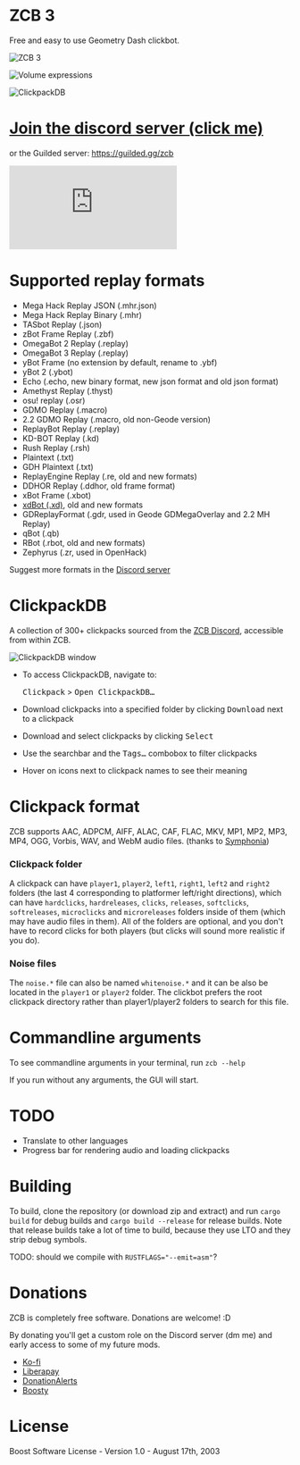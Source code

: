# ZCB 3

Free and easy to use Geometry Dash clickbot.

![ZCB 3](https://github.com/zeozeozeo/zcb3/blob/master/screenshots/0.png?raw=true)

![Volume expressions](https://github.com/zeozeozeo/zcb3/raw/master/screenshots/1.png?raw=true)

![ClickpackDB](https://github.com/zeozeozeo/zcb3/raw/master/screenshots/2.png?raw=true)

# [Join the discord server (click me)](https://discord.gg/b4kBQyXYZT)

or the Guilded server: https://guilded.gg/zcb

![](https://www.guilded.gg/canvas_index.html?route=%2Fcanvas%2Fembed%2Fteamcard%2Fjb721qzR&size=large)

# Supported replay formats

* Mega Hack Replay JSON (.mhr.json)
* Mega Hack Replay Binary (.mhr)
* TASbot Replay (.json)
* zBot Frame Replay (.zbf)
* OmegaBot 2 Replay (.replay)
* OmegaBot 3 Replay (.replay)
* yBot Frame (no extension by default, rename to .ybf)
* yBot 2 (.ybot)
* Echo (.echo, new binary format, new json format and old json format)
* Amethyst Replay (.thyst)
* osu! replay (.osr)
* GDMO Replay (.macro)
* 2.2 GDMO Replay (.macro, old non-Geode version)
* ReplayBot Replay (.replay)
* KD-BOT Replay (.kd)
* Rush Replay (.rsh)
* Plaintext (.txt)
* GDH Plaintext (.txt)
* ReplayEngine Replay (.re, old and new formats)
* DDHOR Replay (.ddhor, old frame format)
* xBot Frame (.xbot)
* [xdBot (.xd)](https://geode-sdk.org/mods/zilko.xdbot/), old and new formats
* GDReplayFormat (.gdr, used in Geode GDMegaOverlay and 2.2 MH Replay)
* qBot (.qb)
* RBot (.rbot, old and new formats)
* Zephyrus (.zr, used in OpenHack)

Suggest more formats in the [Discord server](https://discord.gg/b4kBQyXYZT)

# ClickpackDB

A collection of 300+ clickpacks sourced from the [ZCB Discord](https://discord.com/invite/b4kBQyXYZT), accessible from within ZCB.

![ClickpackDB window](https://github.com/zeozeozeo/zcb3/raw/master/screenshots/3.png?raw=true)

* To access ClickpackDB, navigate to:
  
    <kbd>Clickpack</kbd> > <kbd>Open ClickpackDB…</kbd>
* Download clickpacks into a specified folder by clicking <kbd>Download</kbd> next to a clickpack
* Download and select clickpacks by clicking <kbd>Select</kbd>
* Use the searchbar and the <kbd>Tags…</kbd> combobox to filter clickpacks
* Hover on icons next to clickpack names to see their meaning

# Clickpack format

ZCB supports AAC, ADPCM, AIFF, ALAC, CAF, FLAC, MKV, MP1, MP2, MP3, MP4, OGG, Vorbis, WAV, and WebM audio files. (thanks to [Symphonia](https://github.com/pdeljanov/Symphonia))

### Clickpack folder

A clickpack can have `player1`, `player2`, `left1`, `right1`, `left2` and `right2` folders (the last 4 corresponding to platformer left/right directions), which can have `hardclicks`, `hardreleases`, `clicks`, `releases`, `softclicks`, `softreleases`, `microclicks` and `microreleases` folders inside of them (which may have audio files in them). All of the folders are optional, and you don't have to record clicks for both players (but clicks will sound more realistic if you do).

### Noise files

The `noise.*` file can also be named `whitenoise.*` and it can be also be located in the `player1` or `player2` folder. The clickbot prefers the root clickpack directory rather than player1/player2 folders to search for this file.

# Commandline arguments

To see commandline arguments in your terminal, run `zcb --help`

If you run without any arguments, the GUI will start.

# TODO

* Translate to other languages
* Progress bar for rendering audio and loading clickpacks

# Building

To build, clone the repository (or download zip and extract) and run `cargo build` for debug builds and `cargo build --release` for release builds. Note that release builds take a lot of time to build, because they use LTO and they strip debug symbols.

TODO: should we compile with `RUSTFLAGS="--emit=asm"`?

# Donations 

ZCB is completely free software. Donations are welcome! :D

By donating you'll get a custom role on the Discord server (dm me) and early access to some of my future mods.

* [Ko-fi](https://ko-fi.com/zeozeozeo)
* [Liberapay](https://liberapay.com/zeo)
* [DonationAlerts](https://donationalerts.com/r/zeozeozeo)
* [Boosty](https://boosty.to/zeozeozeo/donate)

# License

Boost Software License - Version 1.0 - August 17th, 2003
